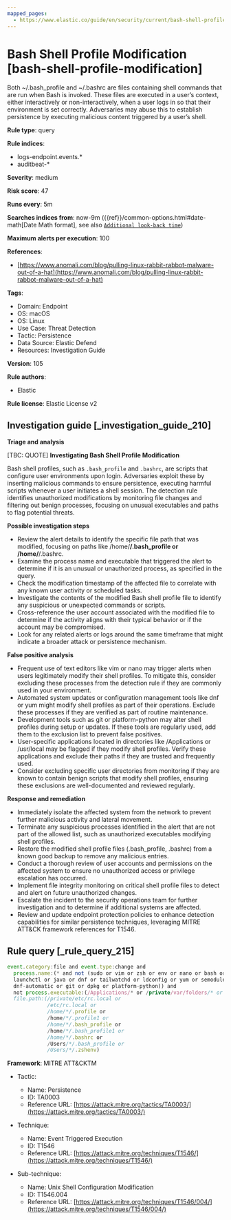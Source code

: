 ```yaml
---
mapped_pages:
  - https://www.elastic.co/guide/en/security/current/bash-shell-profile-modification.html
---
```


# Bash Shell Profile Modification [bash-shell-profile-modification]

Both ~/.bash_profile and ~/.bashrc are files containing shell commands that are run when Bash is invoked. These files are executed in a user’s context, either interactively or non-interactively, when a user logs in so that their environment is set correctly. Adversaries may abuse this to establish persistence by executing malicious content triggered by a user’s shell.

**Rule type**: query

**Rule indices**:

* logs-endpoint.events.*
* auditbeat-*

**Severity**: medium

**Risk score**: 47

**Runs every**: 5m

**Searches indices from**: now-9m ({{ref}}/common-options.html#date-math[Date Math format], see also [`Additional look-back time`](docs-content://solutions/security/detect-and-alert/create-detection-rule.md#rule-schedule))

**Maximum alerts per execution**: 100

**References**:

* [https://www.anomali.com/blog/pulling-linux-rabbit-rabbot-malware-out-of-a-hat](https://www.anomali.com/blog/pulling-linux-rabbit-rabbot-malware-out-of-a-hat)

**Tags**:

* Domain: Endpoint
* OS: macOS
* OS: Linux
* Use Case: Threat Detection
* Tactic: Persistence
* Data Source: Elastic Defend
* Resources: Investigation Guide

**Version**: 105

**Rule authors**:

* Elastic

**Rule license**: Elastic License v2

## Investigation guide [_investigation_guide_210]

**Triage and analysis**

[TBC: QUOTE]
**Investigating Bash Shell Profile Modification**

Bash shell profiles, such as `.bash_profile` and `.bashrc`, are scripts that configure user environments upon login. Adversaries exploit these by inserting malicious commands to ensure persistence, executing harmful scripts whenever a user initiates a shell session. The detection rule identifies unauthorized modifications by monitoring file changes and filtering out benign processes, focusing on unusual executables and paths to flag potential threats.

**Possible investigation steps**

* Review the alert details to identify the specific file path that was modified, focusing on paths like /home/**/.bash_profile or /home/**/.bashrc.
* Examine the process name and executable that triggered the alert to determine if it is an unusual or unauthorized process, as specified in the query.
* Check the modification timestamp of the affected file to correlate with any known user activity or scheduled tasks.
* Investigate the contents of the modified Bash shell profile file to identify any suspicious or unexpected commands or scripts.
* Cross-reference the user account associated with the modified file to determine if the activity aligns with their typical behavior or if the account may be compromised.
* Look for any related alerts or logs around the same timeframe that might indicate a broader attack or persistence mechanism.

**False positive analysis**

* Frequent use of text editors like vim or nano may trigger alerts when users legitimately modify their shell profiles. To mitigate this, consider excluding these processes from the detection rule if they are commonly used in your environment.
* Automated system updates or configuration management tools like dnf or yum might modify shell profiles as part of their operations. Exclude these processes if they are verified as part of routine maintenance.
* Development tools such as git or platform-python may alter shell profiles during setup or updates. If these tools are regularly used, add them to the exclusion list to prevent false positives.
* User-specific applications located in directories like /Applications or /usr/local may be flagged if they modify shell profiles. Verify these applications and exclude their paths if they are trusted and frequently used.
* Consider excluding specific user directories from monitoring if they are known to contain benign scripts that modify shell profiles, ensuring these exclusions are well-documented and reviewed regularly.

**Response and remediation**

* Immediately isolate the affected system from the network to prevent further malicious activity and lateral movement.
* Terminate any suspicious processes identified in the alert that are not part of the allowed list, such as unauthorized executables modifying shell profiles.
* Restore the modified shell profile files (.bash_profile, .bashrc) from a known good backup to remove any malicious entries.
* Conduct a thorough review of user accounts and permissions on the affected system to ensure no unauthorized access or privilege escalation has occurred.
* Implement file integrity monitoring on critical shell profile files to detect and alert on future unauthorized changes.
* Escalate the incident to the security operations team for further investigation and to determine if additional systems are affected.
* Review and update endpoint protection policies to enhance detection capabilities for similar persistence techniques, leveraging MITRE ATT&CK framework references for T1546.


## Rule query [_rule_query_215]

```js
event.category:file and event.type:change and
  process.name:(* and not (sudo or vim or zsh or env or nano or bash or Terminal or xpcproxy or login or cat or cp or
  launchctl or java or dnf or tailwatchd or ldconfig or yum or semodule or cpanellogd or dockerd or authselect or chmod or
  dnf-automatic or git or dpkg or platform-python)) and
  not process.executable:(/Applications/* or /private/var/folders/* or /usr/local/* or /opt/saltstack/salt/bin/*) and
  file.path:(/private/etc/rc.local or
             /etc/rc.local or
             /home/*/.profile or
             /home/*/.profile1 or
             /home/*/.bash_profile or
             /home/*/.bash_profile1 or
             /home/*/.bashrc or
             /Users/*/.bash_profile or
             /Users/*/.zshenv)
```

**Framework**: MITRE ATT&CKTM

* Tactic:

    * Name: Persistence
    * ID: TA0003
    * Reference URL: [https://attack.mitre.org/tactics/TA0003/](https://attack.mitre.org/tactics/TA0003/)

* Technique:

    * Name: Event Triggered Execution
    * ID: T1546
    * Reference URL: [https://attack.mitre.org/techniques/T1546/](https://attack.mitre.org/techniques/T1546/)

* Sub-technique:

    * Name: Unix Shell Configuration Modification
    * ID: T1546.004
    * Reference URL: [https://attack.mitre.org/techniques/T1546/004/](https://attack.mitre.org/techniques/T1546/004/)



